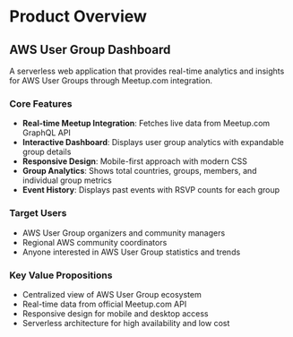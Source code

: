 # Product Overview

## AWS User Group Dashboard

A serverless web application that provides real-time analytics and insights for AWS User Groups through Meetup.com integration.

### Core Features
- **Real-time Meetup Integration**: Fetches live data from Meetup.com GraphQL API
- **Interactive Dashboard**: Displays user group analytics with expandable group details
- **Responsive Design**: Mobile-first approach with modern CSS
- **Group Analytics**: Shows total countries, groups, members, and individual group metrics
- **Event History**: Displays past events with RSVP counts for each group

### Target Users
- AWS User Group organizers and community managers
- Regional AWS community coordinators
- Anyone interested in AWS User Group statistics and trends

### Key Value Propositions
- Centralized view of AWS User Group ecosystem
- Real-time data from official Meetup.com API
- Responsive design for mobile and desktop access
- Serverless architecture for high availability and low cost